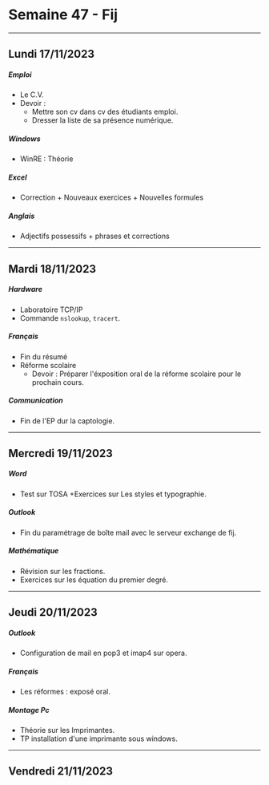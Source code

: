 # Semaine 47 - Fij

---
## Lundi 17/11/2023
##### Emploi
- Le C.V. 
- Devoir :
	- Mettre son cv dans cv des étudiants emploi.
	- Dresser la liste de sa présence numérique.
##### Windows
- WinRE : Théorie 
##### Excel
- Correction + Nouveaux exercices + Nouvelles formules
##### Anglais
- Adjectifs possessifs + phrases et corrections 
---

## Mardi 18/11/2023
##### Hardware
- Laboratoire TCP/IP
- Commande `nslookup`, `tracert`.
##### Français
- Fin du résumé 
- Réforme scolaire 
	- Devoir : Préparer l'éxposition oral de la réforme scolaire pour le prochain cours.

##### Communication
- Fin de l'EP dur la captologie.

--- 

## Mercredi 19/11/2023
##### Word
- Test sur TOSA +Exercices sur Les styles et typographie.
##### Outlook
- Fin du paramétrage de boîte mail avec le serveur exchange de fij.
##### Mathématique
- Révision sur les fractions.
- Exercices sur les équation du premier degré.

---

## Jeudi 20/11/2023
##### Outlook
- Configuration de mail en pop3 et imap4 sur opera.
##### Français
- Les réformes : exposé oral.
##### Montage Pc 
- Théorie sur les Imprimantes.
- TP installation d'une imprimante sous windows.

---

## Vendredi  21/11/2023